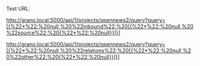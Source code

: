 

Test URL: 

http://grano.local:5000/api/1/projects/opennews2/query?query=[{%22*%22:%20null,%20%22inbound%22:%20[{%22*%22:%20null,%20%22source%22:%20{%22*%22:%20null}}]}]



http://grano.local:5000/api/1/projects/opennews2/query?query=[{%22*%22:%20null,%20%22relations%22:%20[{%22*%22:%20null,%20%22other%22:%20{%22*%22:%20null}}]}]
